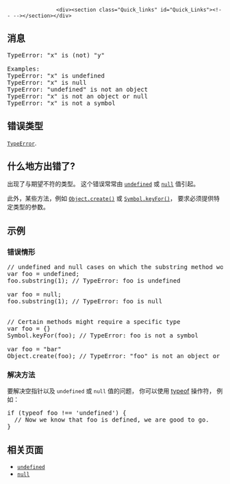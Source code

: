 
                
                  
                    <div><section class="Quick_links" id="Quick_Links"><!-- --></section></div>

<h2 id="&#x6D88;&#x606F;">&#x6D88;&#x606F;</h2>

<pre class="syntaxbox">TypeError: &quot;x&quot; is (not) &quot;y&quot;

Examples:
TypeError: &quot;x&quot; is undefined
TypeError: &quot;x&quot; is null
TypeError: &quot;undefined&quot; is not an object
TypeError: &quot;x&quot; is not an object or null
TypeError: &quot;x&quot; is not a symbol
</pre>

<h2 id="&#x9519;&#x8BEF;&#x7C7B;&#x578B;">&#x9519;&#x8BEF;&#x7C7B;&#x578B;</h2>

<p><a title="TypeError&#xFF08;&#x7C7B;&#x578B;&#x9519;&#x8BEF;&#xFF09;&#xA0;&#x5BF9;&#x8C61;&#x7528;&#x6765;&#x8868;&#x793A;&#x503C;&#x7684;&#x7C7B;&#x578B;&#x975E;&#x9884;&#x671F;&#x7C7B;&#x578B;&#x65F6;&#x53D1;&#x751F;&#x7684;&#x9519;&#x8BEF;&#x3002;" href="/zh-CN/docs/Web/JavaScript/Reference/Global_Objects/TypeError"><code>TypeError</code></a>.</p>

<h2 id="&#x4EC0;&#x4E48;&#x5730;&#x65B9;&#x51FA;&#x9519;&#x4E86;">&#x4EC0;&#x4E48;&#x5730;&#x65B9;&#x51FA;&#x9519;&#x4E86;?</h2>

<p>&#x51FA;&#x73B0;&#x4E86;&#x4E0E;&#x671F;&#x671B;&#x4E0D;&#x7B26;&#x7684;&#x7C7B;&#x578B;&#x3002; &#x8FD9;&#x4E2A;&#x9519;&#x8BEF;&#x5E38;&#x5E38;&#x7531; <a title="undefined&#x6709;&#x591A;&#x91CD;&#x89D2;&#x8272;,&#x901A;&#x5E38;&#x60C5;&#x51B5;&#x4E0B;,&#x6211;&#x4EEC;&#x6240;&#x8BF4;&#x7684;undefined&#x90FD;&#x6307;&#x7684;&#x662F;&#x5168;&#x5C40;&#x5BF9;&#x8C61;&#x7684;&#x4E00;&#x4E2A;&#x5C5E;&#x6027;&quot;undefined&quot;." href="/zh-CN/docs/Web/JavaScript/Reference/Global_Objects/undefined"><code>undefined</code></a> &#x6216; <a title="&#x503C;&#xA0;null&#xA0;&#x662F;&#x4E00;&#x4E2A; JavaScript &#x5B57;&#x9762;&#x91CF;&#xFF0C;&#x8868;&#x793A;&#x7A7A;&#x503C;&#xFF08;null or an &quot;empty&quot; value&#xFF09;&#xFF0C;&#x5373;&#x6CA1;&#x6709;&#x5BF9;&#x8C61;&#x88AB;&#x5448;&#x73B0;&#xFF08;no object value is present&#xFF09;&#x3002;&#x5B83;&#x662F; JavaScript &#x539F;&#x59CB;&#x503C; &#x4E4B;&#x4E00;&#x3002;" href="/zh-CN/docs/Web/JavaScript/Reference/Global_Objects/null"><code>null</code></a> &#x503C;&#x5F15;&#x8D77;&#x3002;</p>

<p>&#x6B64;&#x5916;&#xFF0C;&#x67D0;&#x4E9B;&#x65B9;&#x6CD5;&#xFF0C;&#x4F8B;&#x5982; <a title="Object.create() &#x65B9;&#x6CD5;&#x521B;&#x5EFA;&#x4E00;&#x4E2A;&#x62E5;&#x6709;&#x6307;&#x5B9A;&#x539F;&#x578B;&#x548C;&#x82E5;&#x5E72;&#x4E2A;&#x6307;&#x5B9A;&#x5C5E;&#x6027;&#x7684;&#x5BF9;&#x8C61;&#x3002;" href="/zh-CN/docs/Web/JavaScript/Reference/Global_Objects/Object/create"><code>Object.create()</code></a> &#x6216; <a title="Symbol.keyFor(sym) &#x65B9;&#x6CD5;&#x7528;&#x6765;&#x83B7;&#x53D6; symbol &#x6CE8;&#x518C;&#x8868;&#x4E2D;&#x4E0E;&#x67D0;&#x4E2A; symbol &#x5173;&#x8054;&#x7684;&#x952E;&#x3002;" href="/zh-CN/docs/Web/JavaScript/Reference/Global_Objects/Symbol/keyFor"><code>Symbol.keyFor()</code></a>&#xFF0C; &#x8981;&#x6C42;&#x5FC5;&#x987B;&#x63D0;&#x4F9B;&#x7279;&#x5B9A;&#x7C7B;&#x578B;&#x7684;&#x53C2;&#x6570;&#x3002;</p>

<h2 id="&#x793A;&#x4F8B;">&#x793A;&#x4F8B;</h2>

<h3 id="&#x9519;&#x8BEF;&#x60C5;&#x5F62;">&#x9519;&#x8BEF;&#x60C5;&#x5F62;</h3>

<pre class="brush: js example-bad">// undefined and null cases on which the substring method won&apos;t work
var foo = undefined;
foo.substring(1); // TypeError: foo is undefined

var foo = null;
foo.substring(1); // TypeError: foo is null


// Certain methods might require a specific type
var foo = {}
Symbol.keyFor(foo); // TypeError: foo is not a symbol

var foo = &quot;bar&quot;
Object.create(foo); // TypeError: &quot;foo&quot; is not an object or null
</pre>

<h3 id="&#x89E3;&#x51B3;&#x65B9;&#x6CD5;">&#x89E3;&#x51B3;&#x65B9;&#x6CD5;</h3>

<p>&#x8981;&#x89E3;&#x51B3;&#x7A7A;&#x6307;&#x9488;&#x4EE5;&#x53CA; <code>undefined</code> &#x6216; <code>null</code> &#x503C;&#x7684;&#x95EE;&#x9898;&#xFF0C; &#x4F60;&#x53EF;&#x4EE5;&#x4F7F;&#x7528; <a href="/en-US/docs/Web/JavaScript/Reference/Operators/typeof">typeof</a> &#x64CD;&#x4F5C;&#x7B26;&#xFF0C; &#x4F8B;&#x5982;&#xFF1A;</p>

<pre class="brush: js">if (typeof foo !== &apos;undefined&apos;) {
  // Now we know that foo is defined, we are good to go.
}</pre>

<h2 id="&#x76F8;&#x5173;&#x9875;&#x9762;">&#x76F8;&#x5173;&#x9875;&#x9762;</h2>

<ul>
 <li><a title="undefined&#x6709;&#x591A;&#x91CD;&#x89D2;&#x8272;,&#x901A;&#x5E38;&#x60C5;&#x51B5;&#x4E0B;,&#x6211;&#x4EEC;&#x6240;&#x8BF4;&#x7684;undefined&#x90FD;&#x6307;&#x7684;&#x662F;&#x5168;&#x5C40;&#x5BF9;&#x8C61;&#x7684;&#x4E00;&#x4E2A;&#x5C5E;&#x6027;&quot;undefined&quot;." href="/zh-CN/docs/Web/JavaScript/Reference/Global_Objects/undefined"><code>undefined</code></a></li>
 <li><a title="&#x503C;&#xA0;null&#xA0;&#x662F;&#x4E00;&#x4E2A; JavaScript &#x5B57;&#x9762;&#x91CF;&#xFF0C;&#x8868;&#x793A;&#x7A7A;&#x503C;&#xFF08;null or an &quot;empty&quot; value&#xFF09;&#xFF0C;&#x5373;&#x6CA1;&#x6709;&#x5BF9;&#x8C61;&#x88AB;&#x5448;&#x73B0;&#xFF08;no object value is present&#xFF09;&#x3002;&#x5B83;&#x662F; JavaScript &#x539F;&#x59CB;&#x503C; &#x4E4B;&#x4E00;&#x3002;" href="/zh-CN/docs/Web/JavaScript/Reference/Global_Objects/null"><code>null</code></a></li>
</ul>
                  
                
              